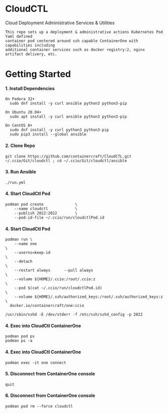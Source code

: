 # CloudCTL
Cloud Deployment Administrative Services & Utilities

```
This repo sets up a deployment & administrative actions Kubernetes Pod Yaml defined 
container pod centered around ssh capable ContainerOne with capabilities including
additional container services such as docker registry:2, nginx artifact delivery, etc.
```

# Getting Started
####  1. Install Dependencies
```
On Fedora 32+
  sudo dnf install -y curl ansible python3 python3-pip

On Ubuntu 20.04+
  sudo apt install -y curl ansible python3 python3-pip

On CentOS 8+
  sudo dnf install -y curl python3 python3-pip
  sudo pip3 install --global ansible
```
####  2. Clone Repo
```
git clone https://github.com/containercraft/CloudCTL.git ~/.ccio/Git/cloudctl ; cd ~/.ccio/Git/cloudctl/ansible
```
####  3. Run Ansible
```
./run.yml
```
####  4. Start CloudCtl Pod
```
podman pod create              \
    --name cloudctl            \
    --publish 2022:2022        \
    --pod-id-file ~/.ccio/run/cloudctlPod.id
```
####  4. Start CloudCtl Pod
```
podman run \
    --name one                                                         \
    --userns=keep-id                                                   \
    --detach                                                           \
    --restart always      --pull always                                \
    --volume ${HOME}/.ccio:/root/.ccio:z                               \
    --pod $(cat ~/.ccio/run/cloudctlPod.id)                            \
    --volume ${HOME}/.ssh/authorized_keys:/root/.ssh/authorized_keys:z \
  docker.io/containercraft/one:ccio
```
```
/usr/sbin/sshd -E /dev/stderr -f /etc/ssh/sshd_config -p 2022
```
####  4. Exec into CloudCtl ContainerOne
```
podman pod ps
podman ps -a
```
####  4. Exec into CloudCtl ContainerOne
```
podman exec -it one connect
```
####  5. Disconnect from ContainerOne console
```
quit
```
####  6. Disconnect from ContainerOne console
```
podman pod rm --force cloudctl
```
